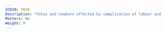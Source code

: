 ```yaml
---
ICD10: P039
Description: "Fetus and newborn affected by complication of labour and delivery, unspecified"
Matters: No
Weight: 0
---
```


